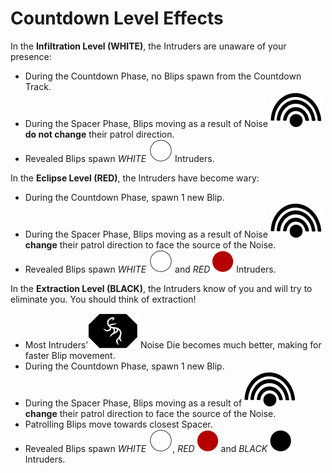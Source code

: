# Countdown Level Effects

In the **Infiltration Level (WHITE)**, the Intruders are unaware of your presence:

- During the Countdown Phase, no Blips spawn from the Countdown Track.
- During the Spacer Phase, Blips moving as a result of Noise ![Noise Icon](svg/icon-noise.svg) **do not change** their
patrol direction.
- Revealed Blips spawn *WHITE* ![](svg/white.svg) Intruders.

In the **Eclipse Level (RED)**, the Intruders have become wary:
- During the Countdown Phase, spawn 1 new Blip.
- During the Spacer Phase, Blips moving as a result of Noise ![Noise Icon](svg/icon-noise.svg) **change** their patrol
direction to face the source of the Noise.
- Revealed Blips spawn *WHITE* ![](svg/white.svg) and *RED* ![](svg/red.svg) Intruders.

In the **Extraction Level (BLACK)**, the Intruders know of you and will try to eliminate you.
You should think of extraction!
- Most Intruders’![](svg/intruder-symbol.svg) Noise Die becomes much better, making for faster Blip movement.
- During the Countdown Phase, spawn 1 new Blip.
- During the Spacer Phase, Blips moving as a result of ![Noise Icon](svg/icon-noise.svg) **change** their patrol
direction to face the source of the Noise.
- Patrolling Blips move towards closest Spacer.
- Revealed Blips spawn *WHITE* ![](svg/white.svg), *RED* ![](svg/red.svg) and *BLACK* ![](svg/black.svg) Intruders.